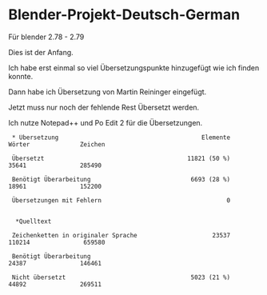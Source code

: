# Blender-Projekt-Deutsch-German
Für blender 2.78 - 2.79

Dies ist der Anfang.

Ich habe erst einmal so viel Übersetzungspunkte hinzugefügt wie ich finden konnte.

Dann habe ich Übersetzung von Martin Reininger eingefügt.

Jetzt muss nur noch der fehlende Rest Übersetzt werden.

Ich nutze Notepad++ und Po Edit 2 für die Übersetzungen.


     * Übersetzung                                        Elemente               Wörter              Zeichen

     Übersetzt                                        11821 (50 %)                35641               285490

     Benötigt Überarbeitung                            6693 (28 %)                18961               152200

     Übersetzungen mit Fehlern                                   0


      *Quelltext
 
     Zeichenketten in originaler Sprache                     23537               110214               659580

     Benötigt Überarbeitung                                                       24387               146461

     Nicht übersetzt                                   5023 (21 %)                44892               269511
